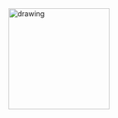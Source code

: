 <img src="https://github.com/prishuprograms/PrashansDixit/blob/main/IMG_20201101_163748.jpg?raw=true" alt="drawing" width="200"/>
